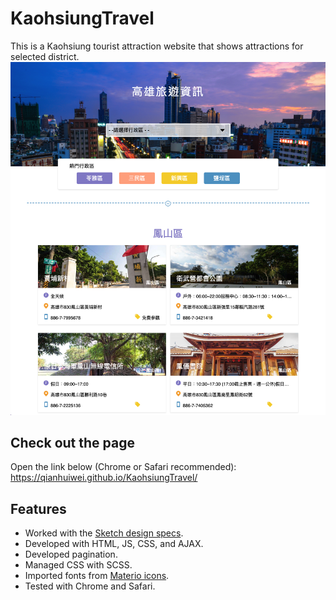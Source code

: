 # KaohsiungTravel

This is a Kaohsiung tourist attraction website that shows attractions for selected district. 
<br />
<img src="https://github.com/qianhuiwei/KaohsiungTravel/blob/main/pageDemo.png" width="700"/>

## Check out the page
Open the link below (Chrome or Safari recommended):  
https://qianhuiwei.github.io/KaohsiungTravel/


## Features
* Worked with the [Sketch design specs](https://hexschool.github.io/JavaScript_HomeWork/#artboard3).
* Developed with HTML, JS, CSS, and AJAX.
* Developed pagination.
* Managed CSS with SCSS.
* Imported fonts from [Materio icons](https://fonts.google.com/icons).
* Tested with Chrome and Safari.

